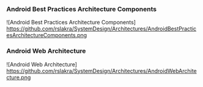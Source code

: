 ### Android Best Practices Architecture Components ###

![Android Best Practices Architecture Components]
https://github.com/rslakra/SystemDesign/Architectures/AndroidBestPracticesArchitectureComponents.png

### Android Web Architecture ###
![Android Web Architecture]
https://github.com/rslakra/SystemDesign/Architectures/AndroidWebArchitecture.png
